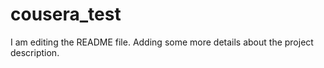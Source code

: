 # cousera_test
I am editing the README file. Adding some more details about the project description.
